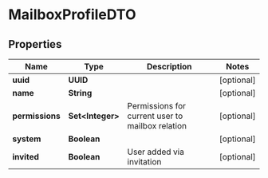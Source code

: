 

# MailboxProfileDTO


## Properties

| Name | Type | Description | Notes |
|------------ | ------------- | ------------- | -------------|
|**uuid** | **UUID** |  |  [optional] |
|**name** | **String** |  |  [optional] |
|**permissions** | **Set&lt;Integer&gt;** | Permissions for current user to mailbox relation |  [optional] |
|**system** | **Boolean** |  |  [optional] |
|**invited** | **Boolean** | User added via invitation |  [optional] |



